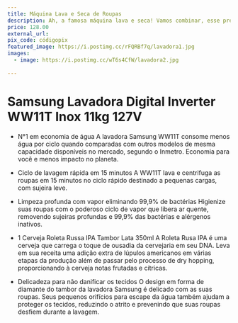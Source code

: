 ```yaml
---
title: Máquina Lava e Seca de Roupas
description: Ah, a famosa máquina lava e seca! Vamos combinar, esse presente não é só para mim, é para o bem da humanidade (ou pelo menos da nossa casa). Com ela, adeus pilhas intermináveis de roupas para lavar e aquele dilema de "será que vai chover e a roupa vai ficar fedida?". Vocês estariam ajudando a garantir que a vida pós-casamento seja mais sobre diversão e menos sobre brigar com o varal. Quem não gostaria disso, né?
price: 128.00
external_url: 
pix_code: códigopix
featured_image: https://i.postimg.cc/rFQRBf7q/lavadora1.jpg
images:
  - image: https://i.postimg.cc/wT6s4CfW/lavadora2.jpg
   
---
```

# Samsung Lavadora Digital Inverter WW11T Inox 11kg 127V


* N°1 em economia de água
A lavadora Samsung WW11T consome menos água por ciclo quando comparadas com outros modelos de mesma capacidade disponíveis no mercado, segundo o Inmetro. Economia para você e menos impacto no planeta.



* Ciclo de lavagem rápida em 15 minutos
A WW11T lava e centrifuga as roupas em 15 minutos no ciclo rápido destinado a pequenas cargas, com sujeira leve.

* Limpeza profunda com vapor eliminando 99,9% de bactérias
Higienize suas roupas com o poderoso ciclo de vapor que libera ar quente, removendo sujeiras profundas e 99,9% das bactérias e alérgenos inativos.

* 1 Cerveja Roleta Russa IPA Tambor Lata 350ml
A Roleta Rusa IPA é uma cerveja que carrega o toque de ousadia da cervejaria em seu DNA. Leva em sua receita uma adição extra de lúpulos americanos em várias etapas da produção além de passar pelo processo de dry hopping, proporcionando à cerveja notas frutadas e cítricas.

* Delicadeza para não danificar os tecidos
O design em forma de diamante do tambor da lavadora Samsung é delicado com as suas roupas. Seus pequenos orifícios para escape da água também ajudam a proteger os tecidos, reduzindo o atrito e prevenindo que suas roupas desfiem durante a lavagem.
